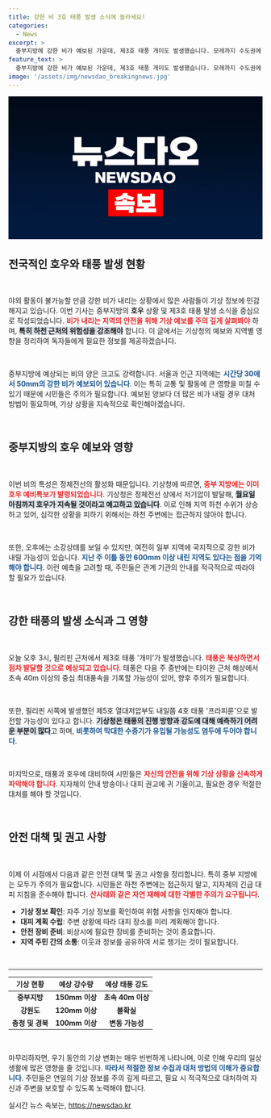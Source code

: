 ```yaml
---
title: 강한 비 3호 태풍 발생 소식에 놀라세요!
categories:
  - News
excerpt: >
  중부지방에 강한 비가 예보된 가운데, 제3호 태풍 개미도 발생했습니다. 모레까지 수도권에 150mm 이상의 폭우가 예상되며, 산사태 우려가 큰 상황입니다. 기상 상황에 각별한 주의가 필요합니다!
feature_text: >
  중부지방에 강한 비가 예보된 가운데, 제3호 태풍 개미도 발생했습니다. 모레까지 수도권에 150mm 이상의 폭우가 예상되며, 산사태 우려가 큰 상황입니다. 기상 상황에 각별한 주의가 필요합니다!
image: '/assets/img/newsdao_breakingnews.jpg'
---
```


<p><img src="/assets/img/newsdao_breakingnews.jpg" alt="implanttips 속보" /></p>

<h2 data-ke-size="size26">전국적인 호우와 태풍 발생 현황</h2>

<p data-ke-size="size16">&nbsp;</p>

<p>야외 활동이 불가능할 만큼 강한 비가 내리는 상황에서 많은 사람들이 기상 정보에 민감해지고 있습니다. 이번 기사는 중부지방의 <b>호우</b> 상황 및 제3호 태풍 발생 소식을 중심으로 작성되었습니다. <b><span style="color: #ee2323;">비가 내리는 지역의 안전을 위해 기상 예보를 주의 깊게 살펴봐야</span></b> 하며, <b><span style="background-color: #21538527;">특히 하천 근처의 위험성을 강조해야</span></b> 합니다. 이 글에서는 기상청의 예보와 지역별 영향을 정리하여 독자들에게 필요한 정보를 제공하겠습니다.</p>

<p data-ke-size="size16">&nbsp;</p>

<p>중부지방에 예상되는 비의 양은 크고도 강력합니다. 서울과 인근 지역에는 <b><span style="color: #1a5490;">시간당 30에서 50mm의 강한 비가 예보되어 있습니다</span></b>. 이는 특히 교통 및 활동에 큰 영향을 미칠 수 있기 때문에 시민들은 주의가 필요합니다. 예보된 양보다 더 많은 비가 내릴 경우 대처 방법이 필요하며, 기상 상황을 지속적으로 확인해야겠습니다.</p>

<p data-ke-size="size16">&nbsp;</p>

<h2 data-ke-size="size26">중부지방의 호우 예보와 영향</h2>

<p data-ke-size="size16">&nbsp;</p>

<p>이번 비의 특성은 정체전선의 활성화 때문입니다. 기상청에 따르면, <b><span style="color: #ee2323;">중부 지방에는 이미 호우 예비특보가 발령되었습니다</span></b>. 기상청은 정체전선 상에서 저기압이 발달해, <b><span style="background-color: #21538527;">월요일 아침까지 호우가 지속될 것이라고 예고하고 있습니다</span></b>. 이로 인해 지역 하천 수위가 상승하고 있어, 심각한 상황을 피하기 위해서는 하천 주변에는 접근하지 않아야 합니다.</p>

<p data-ke-size="size16">&nbsp;</p>

<p>또한, 오후에는 소강상태를 보일 수 있지만, 여전히 일부 지역에 국지적으로 강한 비가 내릴 가능성이 있습니다. <b><span style="color: #1a5490;">지난 주 이틀 동안 600mm 이상 내린 지역도 있다는 점을 기억해야 합니다</span></b>. 이런 예측을 고려할 때, 주민들은 관계 기관의 안내를 적극적으로 따라야 할 필요가 있습니다.</p>

<p data-ke-size="size16">&nbsp;</p>

<h2 data-ke-size="size26">강한 태풍의 발생 소식과 그 영향</h2>

<p data-ke-size="size16">&nbsp;</p>

<p>오늘 오후 3시, 필리핀 근처에서 제3호 태풍 '개미'가 발생했습니다. <b><span style="color: #ee2323;">태풍은 북상하면서 점차 발달할 것으로 예상되고 있습니다</span></b>. 태풍은 다음 주 중반에는 타이완 근처 해상에서 초속 40m 이상의 중심 최대풍속을 기록할 가능성이 있어, 향후 주의가 필요합니다.</p>

<p data-ke-size="size16">&nbsp;</p>

<p>또한, 필리핀 서쪽에 발생했던 제5호 열대저압부도 내일쯤 4호 태풍 '프라피룬'으로 발전할 가능성이 있다고 합니다. <b><span style="background-color: #21538527;">기상청은 태풍의 진행 방향과 강도에 대해 예측하기 어려운 부분이 많다</span></b>고 하며, <b><span style="color: #1a5490;">비롯하여 막대한 수증기가 유입될 가능성도 염두에 두어야 합니다</span></b>.</p>

<p data-ke-size="size16">&nbsp;</p>

<p>마지막으로, 태풍과 호우에 대비하여 시민들은 <b><span style="color: #ee2323;">자신의 안전을 위해 기상 상황을 신속하게 파악해야 합니다</span></b>. 지자체의 안내 방송이나 대피 권고에 귀 기울이고, 필요한 경우 적절한 대처를 해야 할 것입니다.</p>

<p data-ke-size="size16">&nbsp;</p>

<h2 data-ke-size="size26">안전 대책 및 권고 사항</h2>

<p data-ke-size="size16">&nbsp;</p>

<p>이제 이 시점에서 다음과 같은 안전 대책 및 권고 사항을 정리합니다. 특히 중부 지방에는 모두가 주의가 필요합니다. 시민들은 하천 주변에는 접근하지 말고, 지자체의 긴급 대피 지침을 준수해야 합니다. <b><span style="color: #ee2323;">산사태와 같은 자연 재해에 대한 각별한 주의가 요구됩니다</span></b>.</p>

<ul>
    <li><b>기상 정보 확인</b>: 자주 기상 정보를 확인하여 위험 사항을 인지해야 합니다.</li>
    <li><b>대피 계획 수립</b>: 주변 상황에 따라 대피 장소를 미리 계획해야 합니다.</li>
    <li><b>안전 장비 준비</b>: 비상시에 필요한 장비를 준비하는 것이 중요합니다.</li>
    <li><b>지역 주민 간의 소통</b>: 이웃과 정보를 공유하여 서로 챙기는 것이 필요합니다.</li>
</ul>

<p data-ke-size="size16">&nbsp;</p>

<hr>

<table style="width: 100%; border-collapse: collapse;">
    <thead>
        <tr>
            <th style="text-align: center;"><b>기상 현황</b></th>
            <th style="text-align: center;"><b>예상 강수량</b></th>
            <th style="text-align: center;"><b>예상 태풍 강도</b></th>
        </tr>
    </thead>
    <tbody>
        <tr>
            <td style="text-align: center; height: 17px;"><b>중부지방</b></td>
            <td style="text-align: center; height: 17px;"><b>150mm 이상</b></td>
            <td style="text-align: center; height: 17px;"><b>초속 40m 이상</b></td>
        </tr>
        <tr>
            <td style="text-align: center; height: 17px;"><b>강원도</b></td>
            <td style="text-align: center; height: 17px;"><b>120mm 이상</b></td>
            <td style="text-align: center; height: 17px;"><b>불확실</b></td>
        </tr>
        <tr>
            <td style="text-align: center; height: 17px;"><b>충청 및 경북</b></td>
            <td style="text-align: center; height: 17px;"><b>100mm 이상</b></td>
            <td style="text-align: center; height: 17px;"><b>변동 가능성</b></td>
        </tr>
    </tbody>
</table>

<p data-ke-size="size16">&nbsp;</p>

<p>마무리하자면, 우기 동안의 기상 변화는 매우 빈번하게 나타나며, 이로 인해 우리의 일상생활에 많은 영향을 줄 것입니다. <b><span style="color: #1a5490;">따라서 적절한 정보 수집과 대처 방법의 이해가 중요합니다</span></b>. 주민들은 연일의 기상 정보를 주의 깊게 따르고, 필요 시 적극적으로 대처하여 자신과 주변을 보호할 수 있도록 노력해야 합니다.</p>
실시간 뉴스 속보는, <a href="https://newsdao.kr" rel="dofollow">https://newsdao.kr</a>


